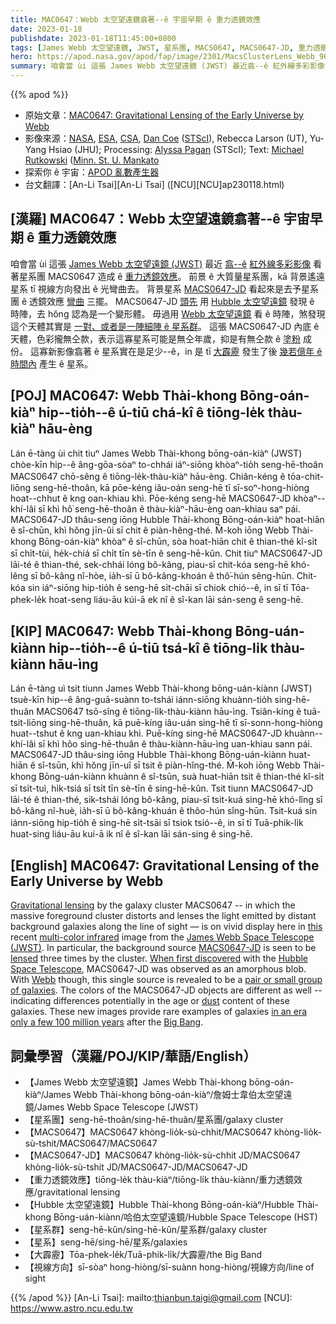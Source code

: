 ```yaml
---
title: MAC0647：Webb 太空望遠鏡翕著--ê 宇宙早期 ê 重力透鏡效應
date: 2023-01-18
publishdate: 2023-01-18T11:45:00+0800
tags: [James Webb 太空望遠鏡, JWST, 星系團, MACS0647, MACS0647-JD, 重力透鏡效應, Hubble 太空望遠鏡, 星系群, 星系, 大霹靂, 視線方向]
hero: https://apod.nasa.gov/apod/fap/image/2301/MacsClusterLens_Webb_960.jpg
summary: 咱會當 ùi 這張 James Webb 太空望遠鏡 (JWST) 最近翕--ê 紅外線多彩影像看著星系團 MACS0647 造成 ê 重力透鏡效應。
---
```


{{% apod %}}

- 原始文章：[MAC0647: Gravitational Lensing of the Early Universe by Webb](https://apod.nasa.gov/apod/ap230118.html)
- 影像來源：[NASA](https://www.nasa.gov/), [ESA](https://esa.int/), [CSA](https://www.asc-csa.gc.ca/eng/), [Dan Coe](https://www.stsci.edu/~dcoe/Home.html) ([STScI](https://www.stsci.edu/)), Rebecca Larson (UT), Yu-Yang Hsiao (JHU); Processing: [Alyssa Pagan](https://illuminateduniverse.org/author/spacebean1701/) (STScI); Text: [Michael Rutkowski](https://cset.mnsu.edu/departments/physics-and-astronomy/faculty-and-staff/michael-rutkowski/) ([Minn. St. U. Mankato](https://cset.mnsu.edu/departments/physics-and-astronomy/)
- 探索你 ê 宇宙：[APOD 亂數產生器](http://apod.nasa.gov/apod/random_apod.html)
- 台文翻譯：[An-Li Tsai][An-Li Tsai] ([NCU][NCU]ap230118.html)

## [漢羅] MAC0647：Webb 太空望遠鏡翕著--ê 宇宙早期 ê 重力透鏡效應
咱會當 ùi 這張 [James Webb 太空望遠鏡 (JWST)][James Webb Space Telescope (JWST)] 最近 [翕--ê][this] [紅外線多彩影像][multi-color infrared] 看著星系團 MACS0647 造成 ê [重力透鏡效應][Gravitational lensing]。
前景 ê 大質量星系團，kā 背景遙遠星系 tī 視線方向發出 ê 光彎曲去。
背景星系 [MACS0647-JD][MACS0647-JD] 看起來是去予星系團 ê 透鏡效應 [彎曲][lensed] 三擺。
MACS0647-JD [頭先][When first discovered] 用 [Hubble 太空望遠鏡][Hubble Space Telescope] 發現 ê 時陣，去 hŏng 認為是一个變形體。
毋過用 [Webb 太空望遠鏡][Webb] 看 ê 時陣，煞發現這个天體其實是 [一對、或者是一陣細陣 ê 星系群][pair or small group of galaxies]。
這張 MACS0647-JD 內底 ê 天體，色彩攏無仝款，表示這寡星系可能是無仝年歲，抑是有無仝款 ê [塗粉][dust] 成份。
這寡新影像翕著 ê 星系實在是足少--ê，in 是 tī [大霹靂][Big Bang] 發生了後 [幾若億年 ê 時間內][in an era only a few 100 million years] 產生 ê 星系。

## [POJ] MAC0647: Webb Thài-khong Bōng-oán-kiàⁿ hip--tio̍h--ê ú-tiū chá-kî ê tiōng-le̍k thàu-kiàⁿ hāu-èng
Lán ē-tàng ùi chit tiuⁿ James Webb Thài-khong bōng-oán-kiàⁿ (JWST) chòe-kīn hip--ê âng-gōa-sòaⁿ to-chhái iáⁿ-siōng khòaⁿ-tio̍h seng-hē-thoân MACS0647 chō-sêng ê tiōng-le̍k-thàu-kiàⁿ hāu-èng.
Chiân-kéng ê tōa-chit-liōng seng-hē-thoân, kā pōe-kéng iâu-oán seng-hē tī sī-soⁿ-hong-hiòng hoat--chhut ê kng oan-khiau khì.
Pōe-kéng seng-hē MACS0647-JD khòaⁿ--khí-lâi sī khì hô͘ seng-hē-thoân ê thàu-kiàⁿ-hāu-èng oan-khiau saⁿ pái.
MACS0647-JD thâu-seng iōng Hubble Thài-khong Bōng-oán-kiàⁿ hoat-hiān ê sî-chūn, khì hŏng jīn-ûi sī chit ê  piàn-hêng-thé.
M̄-koh iōng Webb Thài-khong Bōng-oán-kiàⁿ khòaⁿ ê sî-chūn, sòa hoat-hiān chit ê thian-thé kî-si̍t sī chi̍t-tùi, he̍k-chiá sī chi̍t tīn sè-tīn ê seng-hē-kûn.
Chit tiuⁿ MACS0647-JD lāi-té ê thian-thé, sek-chhái lóng bô-kâng, piau-sī chit-kóa seng-hē khó-lêng sī bô-kâng nî-hòe, ia̍h-sī ū bô-kâng-khoán ê thô͘-hún sêng-hūn.
Chit-kóa sin iáⁿ-siōng hip-tio̍h ê seng-hē si̍t-chāi sī chiok chió--ê, in sī tī Tōa-phek-le̍k hoat-seng liáu-āu kúi-ā ek nî ê sî-kan lāi sán-seng ê seng-hē.


## [KIP] MAC0647: Webb Thài-khong Bōng-uán-kiànn hip--tio̍h--ê ú-tiū tsá-kî ê tiōng-li̍k thàu-kiànn hāu-ìng
Lán ē-tàng uì tsit tiunn James Webb Thài-khong bōng-uán-kiànn (JWST) tsuè-kīn hip--ê âng-guā-suànn to-tshái iánn-siōng khuànn-tio̍h sing-hē-thuân MACS0647 tsō-sîng ê tiōng-li̍k-thàu-kiànn hāu-ìng.
Tsiân-kíng ê tuā-tsit-liōng sing-hē-thuân, kā puē-kíng iâu-uán sing-hē tī sī-sonn-hong-hiòng huat--tshut ê kng uan-khiau khì.
Puē-kíng sing-hē MACS0647-JD khuànn--khí-lâi sī khì hôo sing-hē-thuân ê thàu-kiànn-hāu-ìng uan-khiau sann pái.
MACS0647-JD thâu-sing iōng Hubble Thài-khong Bōng-uán-kiànn huat-hiān ê sî-tsūn, khì hŏng jīn-uî sī tsit ê  piàn-hîng-thé.
M̄-koh iōng Webb Thài-khong Bōng-uán-kiànn khuànn ê sî-tsūn, suà huat-hiān tsit ê thian-thé kî-si̍t sī tsi̍t-tuì, hi̍k-tsiá sī tsi̍t tīn sè-tīn ê sing-hē-kûn.
Tsit tiunn MACS0647-JD lāi-té ê thian-thé, sik-tshái lóng bô-kâng, piau-sī tsit-kuá sing-hē khó-lîng sī bô-kâng nî-huè, ia̍h-sī ū bô-kâng-khuán ê thôo-hún sîng-hūn.
Tsit-kuá sin iánn-siōng hip-tio̍h ê sing-hē si̍t-tsāi sī tsiok tsió--ê, in sī tī Tuā-phik-li̍k huat-sing liáu-āu kuí-ā ik nî ê sî-kan lāi sán-sing ê sing-hē.

## [English] MAC0647: Gravitational Lensing of the Early Universe by Webb

[Gravitational lensing][Gravitational lensing] by the galaxy cluster MACS0647 -- in which the massive foreground cluster distorts and lenses the light emitted by distant background galaxies along the line of sight — is on vivid display here in [this][this] recent [multi-color infrared][multi-color infrared] image from the [James Webb Space Telescope (JWST)][James Webb Space Telescope (JWST)].
In particular, the background source [MACS0647-JD][MACS0647-JD] is seen to be [lensed][lensed] three times by the cluster.
[When first discovered][When first discovered] with the [Hubble Space Telescope][Hubble Space Telescope], MACS0647-JD was observed as an amorphous blob.
With [Webb][Webb] though, this single source is revealed to be a [pair or small group of galaxies][pair or small group of galaxies].
The colors of the MACS0647-JD objects are different as well -- indicating differences potentially in the age or [dust][dust] content of these galaxies.
These new images provide rare examples of galaxies [in an era only a few 100 million years][in an era only a few 100 million years] after the [Big Bang][Big Bang].

          
## 詞彙學習（漢羅/POJ/KIP/華語/English）
- 【James Webb 太空望遠鏡】James Webb Thài-khong bōng-oán-kiàⁿ/James Webb Thài-khong bōng-oán-kiàⁿ/詹姆士韋伯太空望遠鏡/James Webb Space Telescope (JWST)
- 【星系團】seng-hē-thoân/sing-hē-thuân/星系團/galaxy cluster
- 【MACS0647】MACS0647 khòng-lio̍k-sù-chhit/MACS0647 khòng-lio̍k-sù-tshit/MACS0647/MACS0647
- 【MACS0647-JD】MACS0647 khòng-lio̍k-sù-chhit JD/MACS0647 khòng-lio̍k-sù-tshit JD/MACS0647-JD/MACS0647-JD
- 【重力透鏡效應】tiōng-le̍k thàu-kiàⁿ/tiōng-li̍k thàu-kiànn/重力透鏡效應/gravitational lensing
- 【Hubble 太空望遠鏡】Hubble Thài-khong Bōng-oán-kiàⁿ/Hubble Thài-khong Bōng-uán-kiànn/哈伯太空望遠鏡/Hubble Space Telescope (HST)
- 【星系群】seng-hē-kûn/sing-hē-kûn/星系群/galaxy cluster
- 【星系】seng-hē/sing-hē/星系/galaxies
- 【大霹靂】Tōa-phek-le̍k/Tuā-phik-li̍k/大霹靂/the Big Band
- 【視線方向】sī-sòaⁿ hong-hiòng/sī-suànn hong-hiòng/視線方向/line of sight


{{% /apod %}}
[An-Li Tsai]: mailto:thianbun.taigi@gmail.com
[NCU]: https://www.astro.ncu.edu.tw

[copyright]: https://apod.nasa.gov/apod/fap/lib/about_apod.html#srapply
[License]: https://creativecommons.org/licenses/by/2.0/

[Gravitational lensing]:https://hubblesite.org/contents/articles/gravitational-lensing
[this]:https://webbtelescope.org/contents/media/images/01GG5S9PYP35JM2JMF1G9Z75SR
[multi-color infrared]:https://jwst-docs.stsci.edu/jwst-near-infrared-camera/nircam-instrumentation/nircam-filters
[James Webb Space Telescope (JWST)]:https://webbtelescope.org/home
[MACS0647-JD]:https://en.wikipedia.org/wiki/MACS0647-JD
[lensed]:https://apod.nasa.gov/apod/ap220705.html
[When first discovered]:https://www.nasa.gov/mission_pages/hubble/science/distance-record.html
[Hubble Space Telescope]:https://apod.nasa.gov/apod/ap090525.html
[Webb]:https://webb.nasa.gov/
[pair or small group of galaxies]:https://blogs.nasa.gov/webb/2022/10/26/webb-offers-never-before-seen-details-of-early-universe/
[dust]:https://astronomy.swin.edu.au/cosmos/d/Dust+Grain
[in an era only a few 100 million years]:https://astronomy.com/magazine/news/2021/01/the-beginning-to-the-end-of-the-universe-the-first-stars-are-born
[Big Bang]:https://en.wikipedia.org/wiki/Big_Bang


